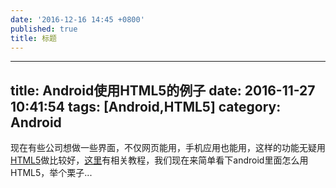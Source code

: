 ```yaml
---
date: '2016-12-16 14:45 +0800'
published: true
title: 标题
---
```

---
title: Android使用HTML5的例子
date: 2016-11-27 10:41:54
tags: [Android,HTML5]
category: Android
---

现在有些公司想做一些界面，不仅网页能用，手机应用也能用，这样的功能无疑用[HTML5](http://baike.baidu.com/item/html5)做比较好，[这里](http://www.runoob.com/html/html5-intro.html)有相关教程，我们现在来简单看下android里面怎么用HTML5，举个栗子...
